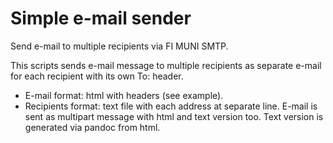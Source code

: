 # Simple e-mail sender

Send e-mail to multiple recipients via FI MUNI SMTP.

This scripts sends e-mail message to multiple recipients as separate e-mail
for each recipient with its own To: header.
 * E-mail format: html with headers (see example).
 * Recipients format: text file with each address at separate line.
E-mail is sent as multipart message with html and text version too. Text version
is generated via pandoc from html.

